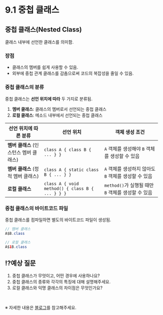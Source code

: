 # 9.1 중첩 클래스

## 중첩 클래스(Nested Class)
클래스 내부에 선언한 클래스를 의미함.

### 장점
- 클래스의 멤버를 쉽게 사용할 수 있음.
- 외부에 중첩 관계 클래스를 감춤으로써 코드의 복잡성을 줄일 수 있음.

### 중첩 클래스의 분류
중첩 클래스는 **선언 위치에 따라** 두 가지로 분류됨.

1. **멤버 클래스**: 클래스의 멤버로서 선언되는 중첩 클래스
2. **로컬 클래스**: 메소드 내부에서 선언되는 중첩 클래스

| 선언 위치에 따른 분류 | 선언 위치 | 객체 생성 조건 |
|--------------------|----------------|----------------|
| **멤버 클래스** (인스턴스 멤버 클래스) | `class A { class B { ... } }` | `A` 객체를 생성해야 `B` 객체를 생성할 수 있음 |
| **멤버 클래스** (정적 멤버 클래스) | `class A { static class B { ... } }` | `A` 객체를 생성하지 않아도 `B` 객체를 생성할 수 있음 |
| **로컬 클래스** | `class A { void method() { class B { ... } } }` | `method()`가 실행될 때만 `B` 객체를 생성할 수 있음 |

### 중첩 클래스의 바이트코드 파일
중첩 클래스를 컴파일하면 별도의 바이트코드 파일이 생성됨.

```java
// 멤버 클래스
A$B.class

// 로컬 클래스
A$1B.class
```

## ⁉️예상 질문

1. 중첩 클래스가 무엇이고, 어떤 경우에 사용하나요?
2. 중첩 클래스의 종류와 각각의 특징에 대해 설명해주세요.
3. 로컬 클래스와 익명 클래스의 차이점은 무엇인가요?

&nbsp;

※ 자세한 내용은 [블로그](https://mandusitstudy.tistory.com/350)를 참고해주세요.